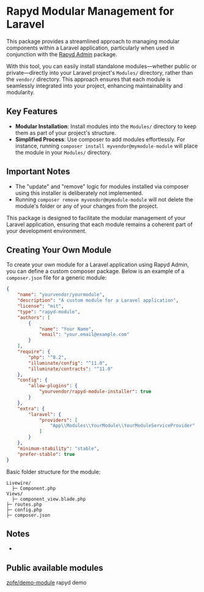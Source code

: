 # Rapyd Modular Management for Laravel

This package provides a streamlined approach to managing modular components within a Laravel application, particularly when used in conjunction with the [Rapyd Admin](https://github.com/zofe/rapyd-admin) package. 

With this tool, you can easily install standalone modules—whether public or private—directly into your Laravel project's `Modules/` directory, rather than the `vendor/` directory. This approach ensures that each module is seamlessly integrated into your project, enhancing maintainability and modularity.

## Key Features

- **Modular Installation**: Install modules into the `Modules/` directory to keep them as part of your project's structure.
- **Simplified Process**: Use composer to add modules effortlessly. For instance, running `composer install myvendor@mymodule-module` will place the module in your `Modules/` directory.

## Important Notes

- The "update" and "remove" logic for modules installed via composer using this installer is deliberately not implemented.
- Running `composer remove myvendor@mymodule-module` will not delete the module's folder or any of your changes from the project.

This package is designed to facilitate the modular management of your Laravel application, ensuring that each module remains a coherent part of your development environment.


## Creating Your Own Module

To create your own module for a Laravel application using Rapyd Admin, you can define a custom composer package. Below is an example of a `composer.json` file for a generic module:

```json
{
    "name": "yourvendor/yourmodule",
    "description": "A custom module for a Laravel application",
    "license": "mit",
    "type": "rapyd-module",
    "authors": [
        {
            "name": "Your Name",
            "email": "your.email@example.com"
        }
    ],
    "require": {
        "php": "^8.2",
        "illuminate/config": "^11.0",
        "illuminate/contracts": "^11.0"
    },
    "config": {
        "allow-plugins": {
            "yourvendor/rapyd-module-installer": true
        }
    },
    "extra": {
        "laravel": {
            "providers": [
                "App\\Modules\\YourModule\\YourModuleServiceProvider"
            ]
        }
    },
    "minimum-stability": "stable",
    "prefer-stable": true
}
```

Basic folder structure for the module:

```
Livewire/
  ├─ Component.php
Views/
  ├─ component_view.blade.php
├─ routes.php
├─ config.php
├─ composer.json

```



## Notes
* 

## Public available modules

[zofe/demo-module](https://github.com/zofe/demo-module) rapyd demo 
